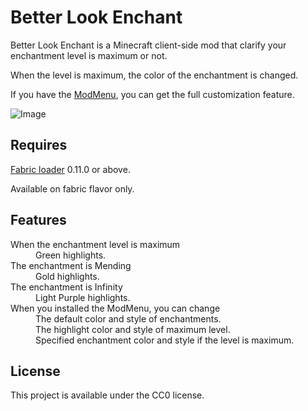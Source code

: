 # Better Look Enchant

Better Look Enchant is a Minecraft client-side mod that clarify your enchantment level is maximum or not.

When the level is maximum, the color of the enchantment is changed.

If you have the [ModMenu](https://www.curseforge.com/minecraft/mc-mods/modmenu), you can get the full customization feature.

![Image](https://www.kow08absty.com/nextcloud/index.php/s/N2JH5N6do8NQSWo/preview)

## Requires

[Fabric loader](https://fabricmc.net/use/installer/) 0.11.0 or above.

Available on fabric flavor only.

## Features

<dl>
<dt>When the enchantment level is maximum</dt>
<dd>Green highlights.</dd>

<dt>The enchantment is Mending</dt>
<dd>Gold highlights.</dd>

<dt>The enchantment is Infinity</dt>
<dd>Light Purple highlights.</dd>

<dt>When you installed the ModMenu, you can change</dt>
<dd>The default color and style of enchantments.<br>
The highlight color and style of maximum level.<br>
Specified enchantment color and style if the level is maximum.</dd>
</dl>

## License

This project is available under the CC0 license.
